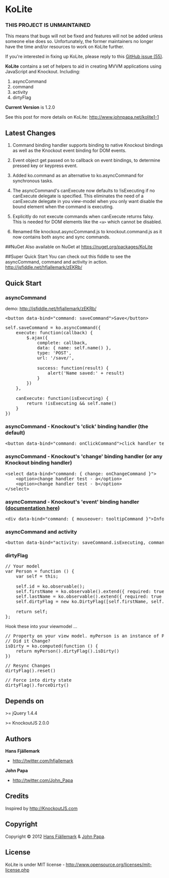 # KoLite

### THIS PROJECT IS UNMAINTAINED

This means that bugs will not be fixed and features will not be added unless someone else does so.  Unfortunately, the former maintainers no longer have the time and/or resources to work on KoLite further.

If you're interested in fixing up KoLite, please reply to this [GitHub issue (55)](https://github.com/CodeSeven/KoLite/issues/55).

**KoLite** contains a set of helpers to aid in creating MVVM applications using JavaScript and Knockout. Including:

1. asyncCommand
2. command
3. activity
4. dirtyFlag

**Current Version** is 1.2.0

See this post for more details on KoLite: http://www.johnpapa.net/kolite1-1


## Latest Changes 
1. Command binding handler supports binding to native Knockout bindings as well as the Knockout event binding for DOM events.

2. Event object get passed on to callback on event bindings, to determine pressed key or keypress event.

3. Added ko.command as an alternative to ko.asyncCommand for synchronous tasks.

4. The asyncCommand's canExecute now defaults to !isExecuting if no canExecute delegate is specified. This eliminates the need of a canExecute delegate in you view-model when you only want disable the bound element when the command is executing.

5. Explicitly do not execute commands when canExecute returns falsy. This is needed for DOM elements like the `<a>` which cannot be disabled. 

6. Renamed file knockout.asyncCommand.js to knockout.command.js as it now contains both async and sync commands.

##NuGet
Also available on NuGet at https://nuget.org/packages/KoLite

##Super Quick Start
You can check out this fiddle to see the asyncCommand, command and activity in action. http://jsfiddle.net/hfjallemark/zEKRb/

## Quick Start
### asyncCommand 
demo: http://jsfiddle.net/hfjallemark/zEKRb/
<pre>
&lt;button data-bind="command: saveCommand">Save&lt;/button>
</pre>
<pre>
self.saveCommand = ko.asyncCommand({
    execute: function(callback) {
        $.ajax({
            complete: callback,
            data: { name: self.name() },
            type: 'POST',
            url: '/save/',
                    
            success: function(result) {
                alert('Name saved:' + result)
            }
        })
    },
        
    canExecute: function(isExecuting) {
        return !isExecuting && self.name()
    }
})
</pre>

### asyncCommand - Knockout's 'click' binding handler (the default)
<pre>
&lt;button data-bind="command: onClickCommand">click handler test&lt;/button>
</pre>

### asyncCommand - Knockout's 'change' binding handler (or any Knockout binding handler)
<pre>
&lt;select data-bind="command: { change: onChangeCommand }">
	&lt;option>change handler test - a&lt;/option>
	&lt;option>change handler test - b&lt;/option>
&lt;/select>
</pre>

### asyncCommand - Knockout's 'event' binding handler ([documentation here](http://knockoutjs.com/documentation/event-binding.html))
<pre>
&lt;div data-bind="command: { mouseover: tooltipCommand }">Information&lt;/div>
</pre>

### asyncCommand and activity
<pre>
&lt;button data-bind="activity: saveCommand.isExecuting, command: saveCommand">Save&lt;/button>
</pre>

### dirtyFlag
<pre>
// Your model
var Person = function () {
	var self = this;

	self.id = ko.observable();
	self.firstName = ko.observable().extend({ required: true });
	self.lastName = ko.observable().extend({ required: true });
	self.dirtyFlag = new ko.DirtyFlag([self.firstName, self.lastName]);

	return self;
};
</pre>

Hook these into your viewmodel ...

<pre>
// Property on your view model. myPerson is an instance of Person.
// Did it Change?
isDirty = ko.computed(function () {
	return myPerson().dirtyFlag().isDirty()
})
</pre>

<pre>
// Resync Changes
dirtyFlag().reset()
</pre>

<pre>
// Force into dirty state
dirtyFlag().forceDirty()
</pre>



## Depends on
&gt;= jQuery 1.4.4

&gt;= KnockoutJS 2.0.0



## Authors

**Hans Fjällemark**

+ http://twitter.com/hfjallemark

**John Papa**

+ http://twitter.com/John_Papa

## Credits
Inspired by http://KnockoutJS.com


## Copyright

Copyright © 2012 [Hans Fjällemark](http://twitter.com/hfjallemark) & [John Papa](http://twitter.com/John_Papa).

## License 

KoLite is under MIT license - http://www.opensource.org/licenses/mit-license.php
